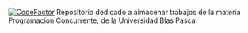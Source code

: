 [![CodeFactor](https://www.codefactor.io/repository/github/secondport/programacion-concurrente/badge)](https://www.codefactor.io/repository/github/secondport/programacion-concurrente)
Repositorio dedicado a almacenar trabajos de la materia Programacion Concurrente, de la Universidad Blas Pascal
